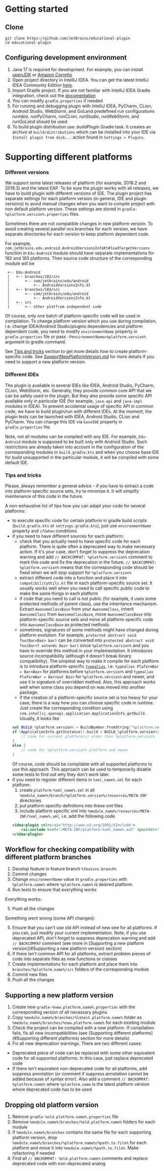 # Getting started

## Clone

```
git clone https://github.com/JetBrains/educational-plugin
cd educational-plugin
```

## Configuring development environment

1. Java 17 is required for development.
   For example, you can install [openJDK](https://openjdk.java.net/install/)
   or [Amazon Corretto](https://docs.aws.amazon.com/corretto/latest/corretto-17-ug/downloads-list.html)
2. Open project directory in IntelliJ IDEA.
   You can get the latest IntelliJ IDEA Community Edition [here](https://www.jetbrains.com/idea/download/).
3. Import Gradle project. If you are not familiar with IntelliJ IDEA Gradle integration, check out
   the [documentation](https://www.jetbrains.com/help/idea/gradle.html)
4. You can modify `gradle.properties` if needed
5. For running and debugging plugin with IntelliJ IDEA, PyCharm, CLion, Android Studio, WebStorm, and GoLand predefined run configurations
   *runIdea*, *runPyCharm*, *runCLion*, *runStudio*, *runWebStorm*, and *runGoLand*
   should be used
6. To build plugin distribution use *:buildPlugin* Gradle task.
   It creates an archive at `build/distributions` which can be installed into your IDE via `Install plugin from disk...` action found in
   `Settings > Plugins`.

# Supporting different platforms

### Different versions

We support some latest releases of platform (for example, 2018.2 and 2018.3) and the latest EAP.
To be sure the plugin works with all releases, we have to build plugin with different versions of IDE.
The plugin project has separate settings for each platform version (in general, IDE and plugin versions)
to avoid manual changes when you want to compile project with non default platform version.
These settings are stored in `gradle-%platform.version%.properties` files.

Sometimes there are not compatible changes in new platform version.
To avoid creating several parallel vcs branches for each version, we have separate
directories for each version to keep platform dependent code.

For example, `com.jetbrains.edu.android.AndroidVersionsInfoKt#loadTargetVersions` function in `Edu-Android` module
should have separate implementations for 182 and 183 platforms.
Then source code structure of the corresponding module will be

     +-- Edu-Android
     |   +-- branches/182/src
     |       +-- com/jetbrains/edu/android
     |           +-- AndroidVersionsInfo.kt
     |   +-- branches/183/src
     |       +-- com/jetbrains/edu/android
     |           +-- AndroidVersionsInfo.kt
     |   +-- src
     |       +-- other platfrom independent code

Of course, only one batch of platform-specific code will be used in compilation.
To change platform version which you use during compilation,
i.e. change IDEA/Android Studio/plugins dependencies and platform dependent code,
you need to modify `environmentName` property in `gradle.properties` file or
pass `-PenvironmentName=%platform.version%` argument to gradle command.

See [Tips and tricks](#tips-and-tricks) section to get more details how to create platform-specific code.
See [SupportNewPlatformVersion.md](/documentation/SupportNewPlatformVersion.md) for more details if you need to support a new platform
version.

### Different IDEs

The plugin is available in several IDEs like IDEA, Android Studio, PyCharm, CLion, WebStorm, etc.
Generally, they provide common core API that we can be safely used in the plugin. But they also provide some specific API
available only in particular IDE (for example, `java-api` and `java-impl` modules in IDEA).
To prevent accidental usage of specific API in common code, we have to build plugin/run with different IDEs.
At the moment, the plugin tests can be launched with IDEA, Android Studio, CLion and PyCharm.
You can change this IDE via `baseIDE` property in `gradle.properties` file.

Note, not all modules can be compiled with any IDE. For example, `Edu-Android` module is supposed to be built
only with Android Studio.
Such restrictions are already taken into account in the configuration of the corresponding modules
in `build.gradle.kts` and when you choose base IDE for build unsupported in the particular module,
it will be compiled with some default IDE.

### Tips and tricks

Please, always remember a general advice - if you have to extract a code into platform-specific source sets, try to minimize it.
It will simplify maintenance of this code in the future.

A non-exhaustive list of tips how you can adapt your code for several platforms:

* to execute specific code for certain platform in gradle build scripts (`build.gradle.kts` or `settings.gradle.kts`),
  just use `environmentName` property and `if`/`when` conditions
* if you need to have different sources for each platform:
    - check that you actually need to have specific code for each platform.
      There is quite often a deprecated way to make necessary action.
      If it's your case, don't forget to suppress the deprecation warning and add `// BACKCOMPAT: %platform.version%` comment to mark this
      code and
      fix the deprecation in the future.
      `// BACKCOMPAT: %platform.version%` means that the corresponding code should be fixed when we will stop support for
      `%platform.version%`
    - extract different code into a function and place it into `compatibilityUtils.kt` file in each platform-specific source set.
      It usually works well when you need to call specific public code to make the same things in each platform
    - if code that you need to call is not public (for example, it uses some protected methods of parent class), use the inheritance
      mechanism.
      Extract `AwesomeClassBase` from your `AwesomeClass`, inherit `AwesomeClass` from `AwesomeClassBase`,
      move `AwesomeClassBase` into platform-specific source sets and move all platform-specific code into `AwesomeClassBase` as protected
      methods.
    - sometimes, signatures of some methods might have changed during platform evolution.
      For example, `protected abstract void foo(Bar<Baz> bar)` can be converted into `protected abstract void foo(Bar<? extends Baz> bar)`
      since `%platform.version%`
      and you have to override this method in your implementation.
      It introduces source incompatibility (although it doesn't break binary compatibility).
      The simplest way to make it compile for each platform is to introduce platform-specific [
      `typealias`](https://kotlinlang.org/docs/reference/type-aliases.html),
      i.e. `typealias PlaformBar = Bar<Baz>` for platforms before `%platform.version%` and
      `typealias PlaformBar = Bar<out Baz>` for `%platform.version%` and newer, and use it in signature of overridden method.
      Also, this approach works well when some class you depend on was moved into another package.
    - if the creation of a platform-specific source set is too heavy for your case, there is a way how you can choose specific code in
      runtime.
      Just create the corresponding condition using `com.intellij.openapi.application.ApplicationInfo.getBuild`.
      Usually, it looks like
    ```kotlin
    val BUILD_%platform.version% = BuildNumber.fromString("%platform.version%")!!
    if (ApplicationInfo.getInstance().build < BUILD_%platform.version%) {
        // code for current platform(s) older than %platform.version%
    } 
    else {
        // code for %platform.version% platform and newer
    }
    ```
  Of course, code should be compilable with all supported platforms to use this approach.
  This approach can be used to temporarily disable some tests to find out why they don't work later.
* if you need to register different items in `%xml_name%.xml` for each platform:
    1. create `platform-%xml_name%.xml` in all `%module_name%/branch/%platform.version%/resources/META-INF` directories
    2. put platform specific definitions into these xml files
    3. include platform specific xml into `%module_name%/resources/META-INF/%xml_name%.xml`, i.e. add the following code
    ```xml
    <idea-plugin xmlns:xi="http://www.w3.org/2001/XInclude">
        <xi:include href="/META-INF/platform-%xml_name%.xml" xpointer="xpointer(/idea-plugin/*)"/>
    </idea-plugin>  
    ```

## Workflow for checking compatibility with different platform branches

1. Develop feature in feature branch `%feature.branch%`
2. Commit changes
3. Change `environmentName` value in `gradle.properties` with `%platform.name%` where `%platform.name%` is desired platform.
4. Run tests to ensure that everything works

Everything works:

5. Push all the changes

Something went wrong (some API changes):

5. Ensure that you can't use old API instead of new one for all platforms. If you can, just modify your current implementation.
   Note, if you use deprecated API, don't forget to suppress deprecation warning and
   add `// BACKCOMPAT` comment (see more in [Supporting a new platform version](#Supporting a new platform version) section)
6. If there isn't common API for all platforms, extract problem pieces of code into separate files as new functions or classes
7. Create implementations for each platform and place them into `branches/%platform.name%/src` folders of the corresponding module
8. Commit new files
9. Push all the changes

## Supporting a new platform version

1. Create new `gradle-%new.platform.name%.properties` with the corresponding version of all necessary plugins
2. Copy `%module.name%/branches/%latest.platform.name%` folder as `%module.name%/branches/%new.platform.name%`
   for each existing module
3. Check the project can be compiled with a new platform. If compilation fails, fix all new incompatibilities
   (see [Supporting different platforms](#Supporting different platforms) section for more details)
4. Fix all new deprecation warnings. There are two different cases:

* Deprecated piece of code can be replaced with some other equivalent code for all supported platforms.
  In this case, just replace deprecated code
* If there isn't equivalent non-deprecated code for all platforms,
  add suppress annotation (or comment if suppress annotation cannot be added because of syntax error).
  Also add a comment `// BACKOMPAT: %platform.name%` where `%platform.name` is the latest platform version where deprecated code has to be
  used

## Dropping old platform version

1. Remove `gradle-%old.platform.name%.properties` file
2. Remove `%module.name%/branches/%old.platform.name%` folders for each module
3. If `%module.name%/branches` contains the same file for each supporting platform version,
   drop `%module.name%/branches/%platform.name%/%path.to.file%` for each platform and move it into `%module.name%/%path.to.file%`.
   Make refactoring if needed
4. Find all `// BACKOMPAT: %old.platform.name%` comments and replace deprecated code with non-deprecated analog
